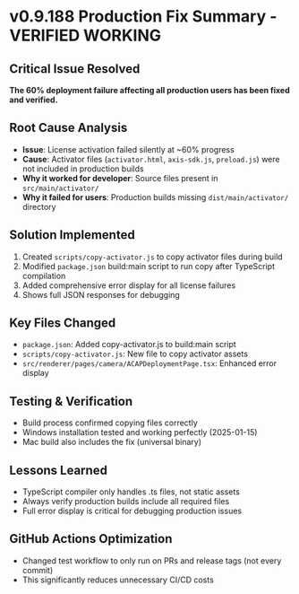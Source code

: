 # v0.9.188 Production Fix Summary - VERIFIED WORKING

## Critical Issue Resolved
**The 60% deployment failure affecting all production users has been fixed and verified.**

## Root Cause Analysis
- **Issue**: License activation failed silently at ~60% progress
- **Cause**: Activator files (`activator.html`, `axis-sdk.js`, `preload.js`) were not included in production builds
- **Why it worked for developer**: Source files present in `src/main/activator/`
- **Why it failed for users**: Production builds missing `dist/main/activator/` directory

## Solution Implemented
1. Created `scripts/copy-activator.js` to copy activator files during build
2. Modified `package.json` build:main script to run copy after TypeScript compilation
3. Added comprehensive error display for all license failures
4. Shows full JSON responses for debugging

## Key Files Changed
- `package.json`: Added copy-activator.js to build:main script
- `scripts/copy-activator.js`: New file to copy activator assets
- `src/renderer/pages/camera/ACAPDeploymentPage.tsx`: Enhanced error display

## Testing & Verification
- Build process confirmed copying files correctly
- Windows installation tested and working perfectly (2025-01-15)
- Mac build also includes the fix (universal binary)

## Lessons Learned
- TypeScript compiler only handles .ts files, not static assets
- Always verify production builds include all required files
- Full error display is critical for debugging production issues

## GitHub Actions Optimization
- Changed test workflow to only run on PRs and release tags (not every commit)
- This significantly reduces unnecessary CI/CD costs
